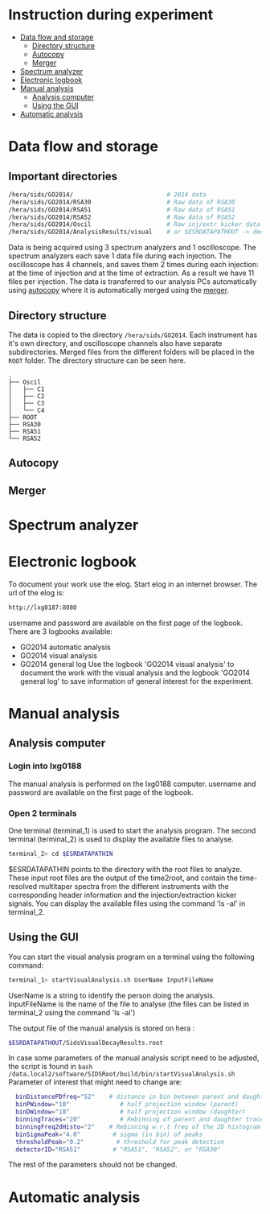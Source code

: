 Instruction during experiment
========

- [Data flow and storage](#user-content-data-flow-and-storage)
    - [Directory structure](#directory-structure)
    - [Autocopy](#autocopy)
    - [Merger](#merger)
- [Spectrum analyzer](#user-content-spectrum-analyzer)
- [Electronic logbook](#user-content-electronic-logbook)
- [Manual analysis](#user-content-manual-analysis)
    - [Analysis computer](#user-content-analysis-computer)
    - [Using the GUI](#user-content-using-the-gui)
- [Automatic analysis](#user-content-automatic-analysis)



# Data flow and storage

## Important directories

```bash
/hera/sids/GO2014/							# 2014 data
/hera/sids/GO2014/RSA30						# Raw data of RSA30
/hera/sids/GO2014/RSA51						# Raw data of RSA51
/hera/sids/GO2014/RSA52						# Raw data of RSA52
/hera/sids/GO2014/Oscil						# Raw inj/extr kicker data
/hera/sids/GO2014/AnalysisResults/visual	# or $ESRDATAPATHOUT -> decay time data (output of manual/visual analysis)
```

Data is being acquired using 3 spectrum analyzers and 1 oscilloscope. The
spectrum analyzers each save 1 data file during each injection. The
oscilloscope has 4 channels, and saves them 2 times during each injection: at
the time of injection and at the time of extraction. As a result we have 11
files per injection. The data is transferred to our analysis PCs automatically
using [autocopy](#autocopy) where it is automatically merged using the
[merger](#merger).

## Directory structure

The data is copied to the directory `/hera/sids/GO2014`. Each instrument has
it's own directory, and oscilloscope channels also have separate
subdirectories. Merged files from the different folders will be placed in the
`ROOT` folder. The directory structure can be seen here.

```
.
├── Oscil
│   ├── C1
│   ├── C2
│   ├── C3
│   └── C4
├── ROOT
├── RSA30
├── RSA51
└── RSA52
```

## Autocopy

## Merger


# Spectrum analyzer


# Electronic logbook

To document your work use the elog. Start elog in an internet browser. The url of the elog is:
  ```bash
http://lxg0187:8080
  ```
username and password are available on the first page of the logbook.
There are 3 logbooks available:
* GO2014 automatic analysis
* GO2014 visual analysis
* GO2014 general log
Use the logbook 'GO2014 visual analysis' to document the work with the visual
analysis and the logbook 'GO2014 general log' to save information of general
interest for the experiment.


# Manual analysis

## Analysis computer

### Login into lxg0188
The manual analysis is performed on the lxg0188 computer.
username and password are available on the first page of the logbook.

### Open 2 terminals

One terminal (terminal_1) is used to start the analysis program.
The second terminal (terminal_2) is used to display the available files to
analyse.

  ```bash
terminal_2> cd $ESRDATAPATHIN
  ```

$ESRDATAPATHIN points to the directory with the root files to analyze. These input root files are the output of the time2root, and contain the time-resolved multitaper spectra from the different instruments with the corresponding header information and the injection/extraction kicker signals.
You can display the available files using the command 'ls -al' in terminal_2.


## Using the GUI
You can start the visual analysis program on a terminal using the following command:
  ```bash
  terminal_1> startVisualAnalysis.sh UserName InputFileName
  ```
UserName is a string to identify the person doing the analysis.
InputFileName is the name of the file to analyse (the files can be listed in
terminal_2 using the command 'ls -al')

 The output file of the manual analysis is stored on hera :
  ```bash
  $ESRDATAPATHOUT/SidsVisualDecayResults.root
  ```
 In case some parameters of the manual analysis script need to be adjusted, the script is found in
    ```bash
  /data.local2/software/SIDSRoot/build/bin/startVisualAnalysis.sh
    ```
  Parameter of interest that might need to change are:

  ```bash
    binDistancePDfreq="52"    # distance in bin between parent and daughter freq
    binPWindow="10"              # half projection window (parent)
    binDWindow="10"              # half projection window (daughter)
    binningTraces="20"           # Rebinning of parent and daughter traces
    binningFreq2dHisto="2"    # Rebinning w.r.t freq of the 2D histogram
    binSigmaPeak="4.0"         # sigma (in bin) of peaks
    thresholdPeak="0.2"         # threshold for peak detection
    detectorID="RSA51"         # "RSA51", "RSA52", or "RSA30"
  ```

The rest of the parameters should not be changed.


# Automatic analysis






